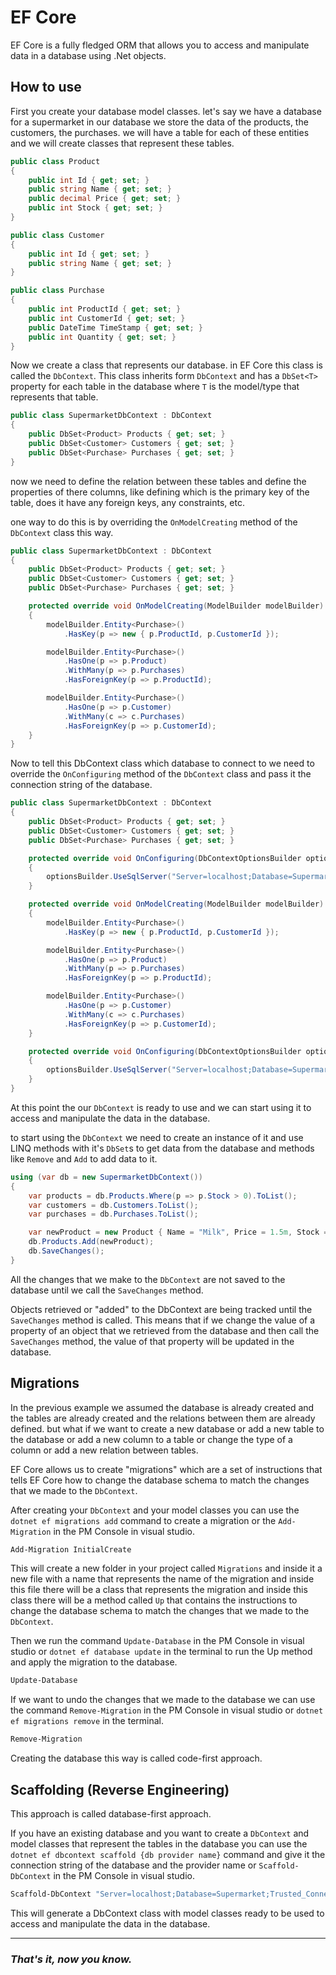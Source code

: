 # EF Core

EF Core is a fully fledged ORM that allows you to access and manipulate data in a database using .Net objects.

## How to use

First you create your database model classes. let's say we have a database for a supermarket in our database we store the data of the products, the customers, the purchases. we will have a table for each of these entities and we will create classes that represent these tables.

```csharp
public class Product
{
    public int Id { get; set; }
    public string Name { get; set; }
    public decimal Price { get; set; }
    public int Stock { get; set; }
}
```

```csharp
public class Customer
{
    public int Id { get; set; }
    public string Name { get; set; }
}
```

```csharp
public class Purchase
{
    public int ProductId { get; set; }
    public int CustomerId { get; set; }
    public DateTime TimeStamp { get; set; }
    public int Quantity { get; set; }
}
```

Now we create a class that represents our database. in EF Core this class is called the `DbContext`. This class inherits form `DbContext` and has a `DbSet<T>` property for each table in the database where `T` is the model/type that represents that table.

```csharp
public class SupermarketDbContext : DbContext
{
    public DbSet<Product> Products { get; set; }
    public DbSet<Customer> Customers { get; set; }
    public DbSet<Purchase> Purchases { get; set; }
}
```

now we need to define the relation between these tables and define the properties of there columns, like defining which is the primary key of the table, does it have any foreign keys, any constraints, etc.

one way to do this is by overriding the `OnModelCreating` method of the `DbContext` class this way.

```csharp
public class SupermarketDbContext : DbContext
{
    public DbSet<Product> Products { get; set; }
    public DbSet<Customer> Customers { get; set; }
    public DbSet<Purchase> Purchases { get; set; }

    protected override void OnModelCreating(ModelBuilder modelBuilder)
    {
        modelBuilder.Entity<Purchase>()
            .HasKey(p => new { p.ProductId, p.CustomerId });

        modelBuilder.Entity<Purchase>()
            .HasOne(p => p.Product)
            .WithMany(p => p.Purchases)
            .HasForeignKey(p => p.ProductId);

        modelBuilder.Entity<Purchase>()
            .HasOne(p => p.Customer)
            .WithMany(c => c.Purchases)
            .HasForeignKey(p => p.CustomerId);
    }
}
```

Now to tell this DbContext class which database to connect to we need to override the `OnConfiguring` method of the `DbContext` class and pass it the connection string of the database.

```csharp
public class SupermarketDbContext : DbContext
{
    public DbSet<Product> Products { get; set; }
    public DbSet<Customer> Customers { get; set; }
    public DbSet<Purchase> Purchases { get; set; }

    protected override void OnConfiguring(DbContextOptionsBuilder optionsBuilder)
    {
        optionsBuilder.UseSqlServer("Server=localhost;Database=Supermarket;Trusted_Connection=True;");
    }

    protected override void OnModelCreating(ModelBuilder modelBuilder)
    {
        modelBuilder.Entity<Purchase>()
            .HasKey(p => new { p.ProductId, p.CustomerId });

        modelBuilder.Entity<Purchase>()
            .HasOne(p => p.Product)
            .WithMany(p => p.Purchases)
            .HasForeignKey(p => p.ProductId);

        modelBuilder.Entity<Purchase>()
            .HasOne(p => p.Customer)
            .WithMany(c => c.Purchases)
            .HasForeignKey(p => p.CustomerId);
    }

    protected override void OnConfiguring(DbContextOptionsBuilder optionsBuilder)
    {
        optionsBuilder.UseSqlServer("Server=localhost;Database=Supermarket;Trusted_Connection=True;");
    }
}
```

At this point the our `DbContext` is ready to use and we can start using it to access and manipulate the data in the database.

to start using the `DbContext` we need to create an instance of it and use LINQ methods with it's `DbSet`s to get data from the database and methods like `Remove` and `Add` to add data to it.

```csharp
using (var db = new SupermarketDbContext())
{
    var products = db.Products.Where(p => p.Stock > 0).ToList();
    var customers = db.Customers.ToList();
    var purchases = db.Purchases.ToList();

    var newProduct = new Product { Name = "Milk", Price = 1.5m, Stock = 100 };
    db.Products.Add(newProduct);
    db.SaveChanges();
}
```

All the changes that we make to the `DbContext` are not saved to the database until we call the `SaveChanges` method.

Objects retrieved or "added" to the DbContext are being tracked until the `SaveChanges` method is called. This means that if we change the value of a property of an object that we retrieved from the database and then call the `SaveChanges` method, the value of that property will be updated in the database.

## Migrations

In the previous example we assumed the database is already created and the tables are already created and the relations between them are already defined. but what if we want to create a new database or add a new table to the database or add a new column to a table or change the type of a column or add a new relation between tables.

EF Core allows us to create "migrations" which are a set of instructions that tells EF Core how to change the database schema to match the changes that we made to the `DbContext`.

After creating your `DbContext` and your model classes you can use the `dotnet ef migrations add` command to create a migration or the `Add-Migration` in the PM Console in visual studio.

```bash
Add-Migration InitialCreate
```

This will create a new folder in your project called `Migrations` and inside it a new file with a name that represents the name of the migration and inside this file there will be a class that represents the migration and inside this class there will be a method called `Up` that contains the instructions to change the database schema to match the changes that we made to the `DbContext`.

Then we run the command `Update-Database` in the PM Console in visual studio or `dotnet ef database update` in the terminal to run the Up method and apply the migration to the database.

```bash
Update-Database
```

If we want to undo the changes that we made to the database we can use the command `Remove-Migration` in the PM Console in visual studio or `dotnet ef migrations remove` in the terminal.

```bash
Remove-Migration
```

Creating the database this way is called code-first approach.

## Scaffolding (Reverse Engineering)

This approach is called database-first approach.

If you have an existing database and you want to create a `DbContext` and model classes that represent the tables in the database you can use the `dotnet ef dbcontext scaffold {db provider name}` command and give it the connection string of the database and the provider name or `Scaffold-DbContext` in the PM Console in visual studio.

```bash
Scaffold-DbContext "Server=localhost;Database=Supermarket;Trusted_Connection=True;" Microsoft.EntityFrameworkCore.SqlServer
```

This will generate a DbContext class with model classes ready to be used to access and manipulate the data in the database.

_ _ _

### *That's it, now you know.*
